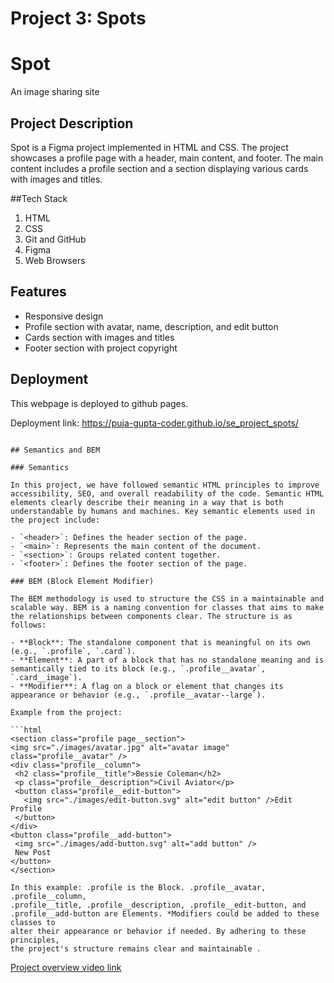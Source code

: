 # Project 3: Spots

# Spot

An image sharing site

## Project Description

Spot is a Figma project implemented in HTML and CSS. The project showcases a profile page with a header, main content, and footer. The main content includes a profile section and a section displaying various cards with images and titles.

##Tech Stack

1. HTML
2. CSS
3. Git and GitHub
4. Figma
5. Web Browsers

## Features

- Responsive design
- Profile section with avatar, name, description, and edit button
- Cards section with images and titles
- Footer section with project copyright

## Deployment

This webpage is deployed to github pages.

Deployment link: https://puja-gupta-coder.github.io/se_project_spots/

````

## Semantics and BEM

### Semantics

In this project, we have followed semantic HTML principles to improve accessibility, SEO, and overall readability of the code. Semantic HTML elements clearly describe their meaning in a way that is both understandable by humans and machines. Key semantic elements used in the project include:

- `<header>`: Defines the header section of the page.
- `<main>`: Represents the main content of the document.
- `<section>`: Groups related content together.
- `<footer>`: Defines the footer section of the page.

### BEM (Block Element Modifier)

The BEM methodology is used to structure the CSS in a maintainable and scalable way. BEM is a naming convention for classes that aims to make the relationships between components clear. The structure is as follows:

- **Block**: The standalone component that is meaningful on its own (e.g., `.profile`, `.card`).
- **Element**: A part of a block that has no standalone meaning and is semantically tied to its block (e.g., `.profile__avatar`, `.card__image`).
- **Modifier**: A flag on a block or element that changes its appearance or behavior (e.g., `.profile__avatar--large`).

Example from the project:

```html
<section class="profile page__section">
<img src="./images/avatar.jpg" alt="avatar image" class="profile__avatar" />
<div class="profile__column">
 <h2 class="profile__title">Bessie Coleman</h2>
 <p class="profile__description">Civil Aviator</p>
 <button class="profile__edit-button">
   <img src="./images/edit-button.svg" alt="edit button" />Edit Profile
 </button>
</div>
<button class="profile__add-button">
 <img src="./images/add-button.svg" alt="add button" />
 New Post
</button>
</section>

In this example: .profile is the Block. .profile__avatar, .profile__column,
.profile__title, .profile__description, .profile__edit-button, and
.profile__add-button are Elements. *Modifiers could be added to these classes to
alter their appearance or behavior if needed. By adhering to these principles,
the project's structure remains clear and maintainable .
````

[Project overview video link](https://drive.google.com/file/d/1KTPTYnmqMFHMz5rpvooNyCXEhDae0j_P/view?usp=drive_link)
